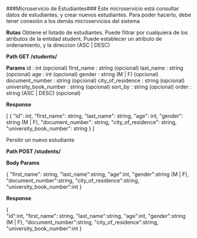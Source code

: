 ###Microservicio de Estudiantes###
Este microservicio está consultar datos de estudiantes, y crear nuevos estudiantes.
Para poder hacerlo, debe tener conexión a los demás microservicios del sistema


**Rutas**
Obtiene el listado de estudiantes. 
Puede filtrar por cualquiera de los atributos de la entidad student.
Puede establecer un atributo de ordenamiento, y la direccion (ASC | DESC)

**Path GET /students/**

**Params** 
id : int (opcional)
first_name : string (opcional)
last_name : string (opcional)
age : int (opcional)
gender : string (M | F) (opcional)
document_number : string (opcional)
city_of_residence : string (opcional)
university_book_number : string (opcional)
sort_by : string (opcional)
order : string (ASC | DESC) (opcional)

**Response**

[
    {
        "id": int,
        "first_name": string,
        "last_name": string,
        "age": int,
        "gender": string (M | F),
        "document_number": string,
        "city_of_residence": string,
        "university_book_number": string
    }
]

Persitir un nuevo estudiante

**Path POST /students/**

**Body Params**

{
    "first_name": string,
    "last_name":string,
    "age":int,
    "gender":string (M | F),
    "document_number":string,
    "city_of_residence":string,
    "university_book_number":int
}

**Response**

{  
    "id":int,
    "first_name": string,
    "last_name":string,
    "age":int,
    "gender":string (M | F),
    "document_number":string,
    "city_of_residence":string,
    "university_book_number":int
}
